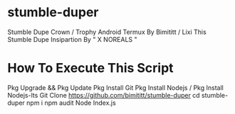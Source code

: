 # stumble-duper

Stumble Dupe Crown / Trophy Android Termux By Bimititt / Lixi
This Stumble Dupe Insipartion By " X NOREALS "

# How To Execute This Script
Pkg Upgrade && Pkg Update
Pkg Install Git
Pkg Install Nodejs / Pkg Install Nodejs-lts
Git Clone https://github.com/bimititt/stumble-duper
cd stumble-duper
npm i
npm audit
Node Index.js
